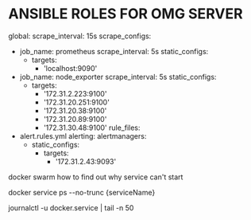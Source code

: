# ANSIBLE ROLES FOR OMG SERVER

global:
  scrape_interval: 15s
scrape_configs:
  - job_name: prometheus
    scrape_interval: 5s
    static_configs:
      - targets:
          - 'localhost:9090'
  - job_name: node_exporter
    scrape_interval: 5s
    static_configs:
      - targets:
          - '172.31.2.223:9100'
          - '172.31.20.251:9100'
          - '172.31.20.38:9100'
          - '172.31.20.89:9100'
          - '172.31.30.48:9100'
rule_files:
  - alert.rules.yml
alerting:
  alertmanagers:
    - static_configs:
        - targets:
            - '172.31.2.43:9093'


docker swarm how to find out why service can't start

docker service ps --no-trunc {serviceName}

journalctl -u docker.service | tail -n 50 
